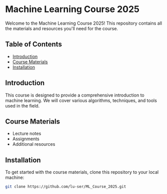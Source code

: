 # Machine Learning Course 2025

Welcome to the Machine Learning Course 2025! This repository contains all the materials and resources you'll need for the course.

## Table of Contents

- [Introduction](#introduction)
- [Course Materials](#course-materials)
- [Installation](#installation)


## Introduction

This course is designed to provide a comprehensive introduction to machine learning. We will cover various algorithms, techniques, and tools used in the field.

## Course Materials

- Lecture notes
- Assignments
- Additional resources

## Installation

To get started with the course materials, clone this repository to your local machine:

```bash
git clone https://github.com/lu-ser/ML_Course_2025.git
```
